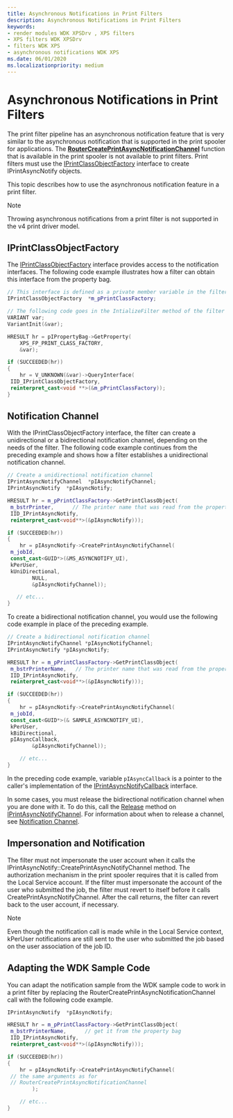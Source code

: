 ```yaml
---
title: Asynchronous Notifications in Print Filters
description: Asynchronous Notifications in Print Filters
keywords:
- render modules WDK XPSDrv , XPS filters
- XPS filters WDK XPSDrv
- filters WDK XPS
- asynchronous notifications WDK XPS
ms.date: 06/01/2020
ms.localizationpriority: medium
---
```


# Asynchronous Notifications in Print Filters

The print filter pipeline has an asynchronous notification feature that is very similar to the asynchronous notification that is supported in the print spooler for applications. The [**RouterCreatePrintAsyncNotificationChannel**](/windows-hardware/drivers/ddi/prnasntp/nf-prnasntp-routercreateprintasyncnotificationchannel) function that is available in the print spooler is not available to print filters. Print filters must use the [IPrintClassObjectFactory](/windows-hardware/drivers/ddi/filterpipeline/nn-filterpipeline-iprintclassobjectfactory) interface to create IPrintAsyncNotify objects.

This topic describes how to use the asynchronous notification feature in a print filter.

> [!NOTE]
> Throwing asynchronous notifications from a print filter is not supported in the v4 print driver model.

## IPrintClassObjectFactory

The [IPrintClassObjectFactory](/windows-hardware/drivers/ddi/filterpipeline/nn-filterpipeline-iprintclassobjectfactory) interface provides access to the notification interfaces. The following code example illustrates how a filter can obtain this interface from the property bag.

```cpp
// This interface is defined as a private member variable in the filter class
IPrintClassObjectFactory  *m_pPrintClassFactory;

// The following code goes in the IntializeFilter method of the filter
VARIANT var;
VariantInit(&var);

HRESULT hr = pIPropertyBag->GetProperty(
    XPS_FP_PRINT_CLASS_FACTORY,
    &var);

if (SUCCEEDED(hr))
{
    hr = V_UNKNOWN(&var)->QueryInterface(
 IID_IPrintClassObjectFactory,
 reinterpret_cast<void **>(&m_pPrintClassFactory));
}
```

## Notification Channel

With the IPrintClassObjectFactory interface, the filter can create a unidirectional or a bidirectional notification channel, depending on the needs of the filter. The following code example continues from the preceding example and shows how a filter establishes a unidirectional notification channel.

```cpp
// Create a unidirectional notification channel
IPrintAsyncNotifyChannel  *pIAsyncNotifyChannel;
IPrintAsyncNotify  *pIAsyncNotify;

HRESULT hr = m_pPrintClassFactory->GetPrintClassObject(
 m_bstrPrinter,      // The printer name that was read from the property bag
 IID_IPrintAsyncNotify,
 reinterpret_cast<void**>(&pIAsyncNotify)));

if (SUCCEEDED(hr))
{
    hr = pIAsyncNotify->CreatePrintAsyncNotifyChannel(
 m_jobId,
 const_cast<GUID*>(&MS_ASYNCNOTIFY_UI),
 kPerUser,
 kUniDirectional,
        NULL,
        &pIAsyncNotifyChannel));

   // etc...
}
```

To create a bidirectional notification channel, you would use the following code example in place of the preceding example.

```cpp
// Create a bidirectional notification channel
IPrintAsyncNotifyChannel *pIAsyncNotifyChannel;
IPrintAsyncNotify *pIAsyncNotify;

HRESULT hr = m_pPrintClassFactory->GetPrintClassObject(
 m_bstrPrinterName,   // The printer name that was read from the property bag
 IID_IPrintAsyncNotify,
 reinterpret_cast<void**>(&pIAsyncNotify)));

if (SUCCEEDED(hr))
{
    hr = pIAsyncNotify->CreatePrintAsyncNotifyChannel(
 m_jobId,
 const_cast<GUID*>(& SAMPLE_ASYNCNOTIFY_UI),
 kPerUser,
 kBiDirectional,
 pIAsyncCallback,
        &pIAsyncNotifyChannel));

    // etc...
}
```

In the preceding code example, variable `pIAsyncCallback` is a pointer to the caller's implementation of the [IPrintAsyncNotifyCallback](/windows/win32/api/prnasnot/nn-prnasnot-iprintasyncnotifycallback) interface.

In some cases, you must release the bidirectional notification channel when you are done with it. To do this, call the [Release](/windows/win32/api/prnasnot/nn-prnasnot-iprintasyncnotifychannel) method on [IPrintAsyncNotifyChannel](/windows/win32/api/prnasnot/nn-prnasnot-iprintasyncnotifychannel). For information about when to release a channel, see [Notification Channel](notification-channel.md).

## Impersonation and Notification

The filter must not impersonate the user account when it calls the IPrintAsyncNotify::CreatePrintAsyncNotifyChannel method. The authorization mechanism in the print spooler requires that it is called from the Local Service account. If the filter must impersonate the account of the user who submitted the job, the filter must revert to itself before it calls CreatePrintAsyncNotifyChannel. After the call returns, the filter can revert back to the user account, if necessary.

> [!NOTE]
> Even though the notification call is made while in the Local Service context, kPerUser notifications are still sent to the user who submitted the job based on the user association of the job ID.

## Adapting the WDK Sample Code

You can adapt the notification sample from the WDK sample code to work in a print filter by replacing the RouterCreatePrintAsyncNotificationChannel call with the following code example.

```cpp
IPrintAsyncNotify  *pIAsyncNotify;

HRESULT hr = m_pPrintClassFactory->GetPrintClassObject(
 m_bstrPrinterName,      // get it from the property bag
 IID_IPrintAsyncNotify,
 reinterpret_cast<void**>(&pIAsyncNotify)));

if (SUCCEEDED(hr))
{
    hr = pIAsyncNotify->CreatePrintAsyncNotifyChannel(
 // the same arguments as for
 // RouterCreatePrintAsyncNotificationChannel
        );

    // etc...
}
```
